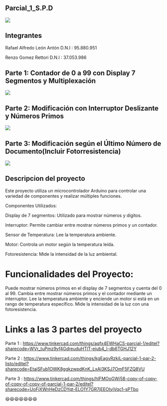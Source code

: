 ## Parcial_1_S.P.D

![](https://github.com/rleonanton/Parcial_1_p_S.P.D/blob/main/arduino-1128227_1920.jpg)

## Integrantes

Rafael Alfredo León Antón
D.N.I : 95.880.951

Renzo Gomez Rettori
D.N.I : 37.053.986

## Parte 1: Contador de 0 a 99 con Display 7 Segmentos y Multiplexación

![](https://github.com/rleonanton/Parcial_1_p_S.P.D/blob/main/Captura%20de%20pantalla%202023-10-18%20121543.png)


## Parte 2: Modificación con Interruptor Deslizante y Números Primos

![](https://github.com/rleonanton/Parcial_1_p_S.P.D/blob/main/Captura%20de%20pantalla%202023-10-18%20122351.png)

## Parte 3: Modificación según el Último Número de Documento(Incluir Fotorresistencia)

![](https://github.com/rleonanton/Parcial_1_p_S.P.D/blob/main/Captura%20de%20pantalla%202023-10-18%20122559.png)

## Descripcion del proyecto

Este proyecto utiliza un microcontrolador Arduino para controlar una variedad de componentes y realizar múltiples funciones. 

Componentes Utilizados:

Display de 7 segmentos: Utilizado para mostrar números y dígitos.

Interruptor: Permite cambiar entre mostrar números primos y un contador.

Sensor de Temperatura: Lee la temperatura ambiente.

Motor: Controla un motor según la temperatura leída.

Fotoresistencia: Mide la intensidad de la luz ambiental.

# Funcionalidades del Proyecto:

Puede mostrar números primos en el display de 7 segmentos y cuenta del 0 al 99.
Cambia entre mostrar números primos y el contador mediante un interruptor.
Lee la temperatura ambiente y enciende un motor si está en un rango de temperatura específico.
Mide la intensidad de la luz con una fotoresistencia.

# Links a las 3 partes del proyecto

Parte 1 : https://www.tinkercad.com/things/aqfx4EWHaCS-parcial-1/editel?sharecode=WVr_tuPmz9yf4GdreuduHTlT-ejub4_I-db6TGHJ12Y

Parte 2 : https://www.tinkercad.com/things/kgEagyRzkiL-parcial-1-par-2-listo/editel?sharecode=EtajSFub1OWK8ggkzwpdKnK_LxAI3KSJ7OmF5FZQ8VU

Parte 3 : https://www.tinkercad.com/things/hlFMOoGWj58-copy-of-copy-of-copy-of-copy-of-parcial-1-par-2/editel?sharecode=UoFjXWnHeDzCDYqt-ELO1Y7GR7jEEOIyiVqc1-sPTbo

:satisfied::satisfied::satisfied::satisfied::satisfied::satisfied::satisfied:

